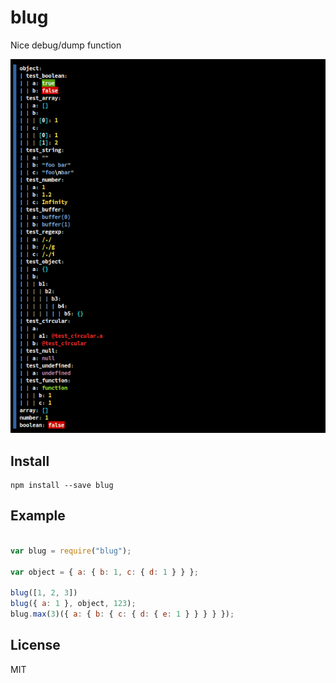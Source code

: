 # blug

Nice debug/dump function

![Screenshot](https://raw.githubusercontent.com/rferro/blug/master/screenshot.png)

## Install

```shell
npm install --save blug
```

## Example

```js

var blug = require("blug");

var object = { a: { b: 1, c: { d: 1 } } };

blug([1, 2, 3])
blug({ a: 1 }, object, 123);
blug.max(3)({ a: { b: { c: { d: { e: 1 } } } } });

```

## License

MIT
